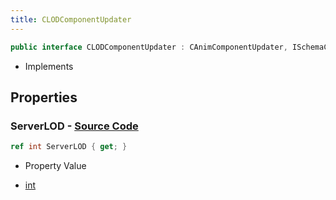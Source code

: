 ```yaml
---
title: CLODComponentUpdater
---
```


```csharp
public interface CLODComponentUpdater : CAnimComponentUpdater, ISchemaClass<CAnimComponentUpdater>, ISchemaClass<CLODComponentUpdater>, ISchemaField, ISchemaClass, INativeHandle
```

- Implements

## Properties

### **ServerLOD** - [Source Code](https://github.com/swiftly-solution/swiftlys2/blob/main/managed/src/SwiftlyS2.Generated/Schemas/Interfaces/CLODComponentUpdater.cs#L16)

```csharp
ref int ServerLOD { get; }
```

- Property Value

- [int](https://learn.microsoft.com/dotnet/api/system.int32)

